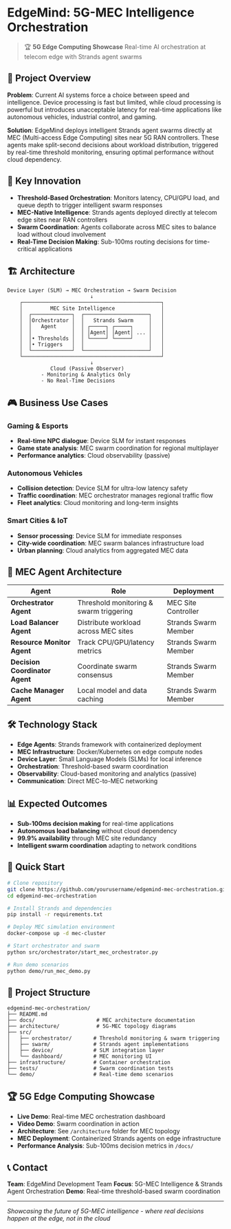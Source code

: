 # EdgeMind: 5G-MEC Intelligence Orchestration

> 🏆 **5G Edge Computing Showcase**
> Real-time AI orchestration at telecom edge with Strands agent swarms

## 🎯 Project Overview

**Problem**: Current AI systems force a choice between speed and intelligence. Device processing is fast but limited, while cloud processing is powerful but introduces unacceptable latency for real-time applications like autonomous vehicles, industrial control, and gaming.

**Solution**: EdgeMind deploys intelligent Strands agent swarms directly at MEC (Multi-access Edge Computing) sites near 5G RAN controllers. These agents make split-second decisions about workload distribution, triggered by real-time threshold monitoring, ensuring optimal performance without cloud dependency.

## 🚀 Key Innovation

- **Threshold-Based Orchestration**: Monitors latency, CPU/GPU load, and queue depth to trigger intelligent swarm responses
- **MEC-Native Intelligence**: Strands agents deployed directly at telecom edge sites near RAN controllers
- **Swarm Coordination**: Agents collaborate across MEC sites to balance load without cloud involvement
- **Real-Time Decision Making**: Sub-100ms routing decisions for time-critical applications

## 🏗️ Architecture

```
Device Layer (SLM) → MEC Orchestration → Swarm Decision
                           ↓
    ┌─────────────────────────────────────────────┐
    │         MEC Site Intelligence               │
    │  ┌─────────────┐  ┌─────────────────────┐   │
    │  │Orchestrator │  │   Strands Swarm     │   │
    │  │   Agent     │  │ ┌─────┐ ┌─────┐     │   │
    │  │             │  │ │Agent│ │Agent│ ... │   │
    │  │• Thresholds │  │ └─────┘ └─────┘     │   │
    │  │• Triggers   │  │                     │   │
    │  └─────────────┘  └─────────────────────┘   │
    └─────────────────────────────────────────────┘
                           ↓
              Cloud (Passive Observer)
           - Monitoring & Analytics Only
           - No Real-Time Decisions
```

## 🎮 Business Use Cases

### Gaming & Esports
- **Real-time NPC dialogue**: Device SLM for instant responses
- **Game state analysis**: MEC swarm coordination for regional multiplayer
- **Performance analytics**: Cloud observability (passive)

### Autonomous Vehicles
- **Collision detection**: Device SLM for ultra-low latency safety
- **Traffic coordination**: MEC orchestrator manages regional traffic flow
- **Fleet analytics**: Cloud monitoring and long-term insights

### Smart Cities & IoT
- **Sensor processing**: Device SLM for immediate responses
- **City-wide coordination**: MEC swarm balances infrastructure load
- **Urban planning**: Cloud analytics from aggregated MEC data

## 🤖 MEC Agent Architecture

| Agent | Role | Deployment |
|-------|------|------------|
| **Orchestrator Agent** | Threshold monitoring & swarm triggering | MEC Site Controller |
| **Load Balancer Agent** | Distribute workload across MEC sites | Strands Swarm Member |
| **Resource Monitor Agent** | Track CPU/GPU/latency metrics | Strands Swarm Member |
| **Decision Coordinator Agent** | Coordinate swarm consensus | Strands Swarm Member |
| **Cache Manager Agent** | Local model and data caching | Strands Swarm Member |

## 🛠️ Technology Stack

- **Edge Agents**: Strands framework with containerized deployment
- **MEC Infrastructure**: Docker/Kubernetes on edge compute nodes
- **Device Layer**: Small Language Models (SLMs) for local inference
- **Orchestration**: Threshold-based swarm coordination
- **Observability**: Cloud-based monitoring and analytics (passive)
- **Communication**: Direct MEC-to-MEC networking

## 📊 Expected Outcomes

- **Sub-100ms decision making** for real-time applications
- **Autonomous load balancing** without cloud dependency
- **99.9% availability** through MEC site redundancy
- **Intelligent swarm coordination** adapting to network conditions

## 🚀 Quick Start

```bash
# Clone repository
git clone https://github.com/yourusername/edgemind-mec-orchestration.git
cd edgemind-mec-orchestration

# Install Strands and dependencies
pip install -r requirements.txt

# Deploy MEC simulation environment
docker-compose up -d mec-cluster

# Start orchestrator and swarm
python src/orchestrator/start_mec_orchestrator.py

# Run demo scenarios
python demo/run_mec_demo.py
```

## 📁 Project Structure

```
edgemind-mec-orchestration/
├── README.md
├── docs/                    # MEC architecture documentation
├── architecture/            # 5G-MEC topology diagrams
├── src/
│   ├── orchestrator/       # Threshold monitoring & swarm triggering
│   ├── swarm/              # Strands agent implementations
│   ├── device/             # SLM integration layer
│   └── dashboard/          # MEC monitoring UI
├── infrastructure/         # Container orchestration
├── tests/                  # Swarm coordination tests
└── demo/                   # Real-time demo scenarios
```

## 🏆 5G Edge Computing Showcase

- **Live Demo**: Real-time MEC orchestration dashboard
- **Video Demo**: Swarm coordination in action
- **Architecture**: See `/architecture` folder for MEC topology
- **MEC Deployment**: Containerized Strands agents on edge infrastructure
- **Performance Analysis**: Sub-100ms decision metrics in `/docs/`

## 📞 Contact

**Team**: EdgeMind Development Team
**Focus**: 5G-MEC Intelligence & Strands Agent Orchestration
**Demo**: Real-time threshold-based swarm coordination

---

*Showcasing the future of 5G-MEC intelligence - where real decisions happen at the edge, not in the cloud*
